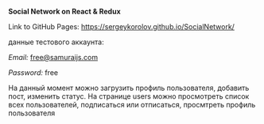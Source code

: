 **Social Network on React & Redux**

Link to GitHub Pages: https://sergeykorolov.github.io/SocialNetwork/

данные тестового аккаунта:

_Email:_ free@samuraijs.com

_Password:_ free

На данный момент можно загрузить профиль пользователя, добавить пост, изменить статус.
На странице users можно просмотреть список всех пользователей, подписаться или отписаться, просмтреть профиль пользователя

